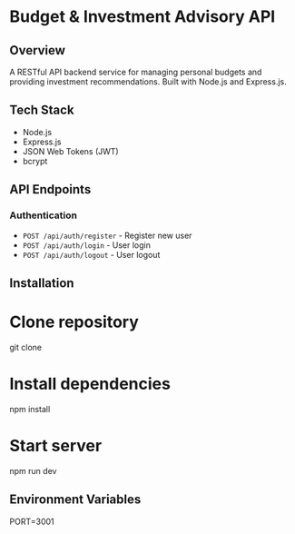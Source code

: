 # Budget & Investment Advisory API

## Overview
A RESTful API backend service for managing personal budgets and providing investment recommendations. Built with Node.js and Express.js.

## Tech Stack
- Node.js
- Express.js
- JSON Web Tokens (JWT)
- bcrypt

## API Endpoints

### Authentication
- `POST /api/auth/register` - Register new user
- `POST /api/auth/login` - User login
- `POST /api/auth/logout` - User logout

## Installation

# Clone repository
git clone 

# Install dependencies
npm install

# Start server
npm run dev

## Environment Variables
PORT=3001
